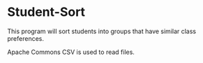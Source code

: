 # Student-Sort

This program will sort students into groups that have similar class preferences.

Apache Commons CSV is used to read files.

